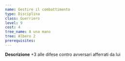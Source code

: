```yaml
---
name: Gestire il combattimento
type: Disciplina
class: Guerriero
level: 9
cost: 4
tree_name: A una mano
tree: Albero 2
prerequisites: 
---
```


**Descrizione**
+3 alle difese contro avversari afferrati da lui